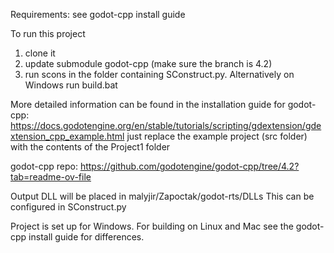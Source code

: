 Requirements: see godot-cpp install guide

To run this project
1. clone it
2. update submodule godot-cpp (make sure the branch is 4.2)
3. run scons in the folder containing SConstruct.py. Alternatively on Windows run build.bat 

More detailed information can be found in the installation guide for godot-cpp: https://docs.godotengine.org/en/stable/tutorials/scripting/gdextension/gdextension_cpp_example.html
just replace the example project (src folder) with the contents of the Project1 folder 

godot-cpp repo: https://github.com/godotengine/godot-cpp/tree/4.2?tab=readme-ov-file

Output DLL will be placed in malyjir/Zapoctak/godot-rts/DLLs
This can be configured in SConstruct.py

Project is set up for Windows. For building on Linux and Mac see the godot-cpp install guide for differences.